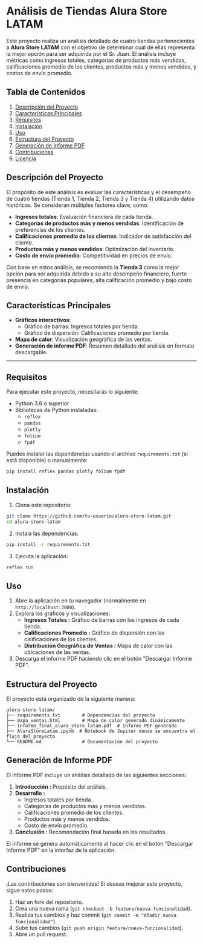 # Análisis de Tiendas Alura Store LATAM

Este proyecto realiza un análisis detallado de cuatro tiendas pertenecientes a **Alura Store LATAM** con el objetivo de determinar cuál de ellas representa la mejor opción para ser adquirida por el Sr. Juan. El análisis incluye métricas como ingresos totales, categorías de productos más vendidas, calificaciones promedio de los clientes, productos más y menos vendidos, y costos de envío promedio.

## Tabla de Contenidos

1. [Descripción del Proyecto](#descripción-del-proyecto)
2. [Características Principales](#características-principales)
3. [Requisitos](#requisitos)
4. [Instalación](#instalación)
5. [Uso](#uso)
6. [Estructura del Proyecto](#estructura-del-proyecto)
7. [Generación de Informe PDF](#generación-de-informe-pdf)
8. [Contribuciones](#contribuciones)
9. [Licencia](#licencia)

## Descripción del Proyecto

El propósito de este análisis es evaluar las características y el desempeño de cuatro tiendas (Tienda 1, Tienda 2, Tienda 3 y Tienda 4) utilizando datos históricos. Se consideran múltiples factores clave, como:

- **Ingresos totales**: Evaluación financiera de cada tienda.
- **Categorías de productos más y menos vendidas**: Identificación de preferencias de los clientes.
- **Calificaciones promedio de los clientes**: Indicador de satisfacción del cliente.
- **Productos más y menos vendidos**: Optimización del inventario.
- **Costo de envío promedio**: Competitividad en precios de envío.

Con base en estos análisis, se recomienda la **Tienda 3** como la mejor opción para ser adquirida debido a su alto desempeño financiero, fuerte presencia en categorías populares, alta calificación promedio y bajo costo de envío.

## Características Principales

- **Gráficos interactivos**:
  - Gráfico de barras: Ingresos totales por tienda.
  - Gráfico de dispersión: Calificaciones promedio por tienda.
- **Mapa de calor**: Visualización geográfica de las ventas.
- **Generación de informe PDF**: Resumen detallado del análisis en formato descargable.

---

## Requisitos

Para ejecutar este proyecto, necesitarás lo siguiente:

- Python 3.8 o superior
- Bibliotecas de Python instaladas:
  - `reflex`
  - `pandas`
  - `plotly`
  - `folium`
  - `fpdf`

Puedes instalar las dependencias usando el archivo `requirements.txt` (si está disponible) o manualmente:

```bash
pip install reflex pandas plotly folium fpdf
```

## Instalación

1. Clona este repositorio:
```bash
git clone https://github.com/tu-usuario/alura-store-latam.git 
cd alura-store-latam
```
2. Instala las dependencias:
```bash
pip install -r requirements.txt
```
3. Ejecuta la aplicación:
```bash
reflex run
```

## Uso

1. Abre la aplicación en tu navegador (normalmente en `http://localhost:3000`).
2. Explora los gráficos y visualizaciones: 
    - **Ingresos Totales :** Gráfico de barras con los ingresos de cada tienda.
    - **Calificaciones Promedio :** Gráfico de dispersión con las calificaciones de los clientes.
    - **Distribución Geográfica de Ventas :** Mapa de calor con las ubicaciones de las ventas.
3. Descarga el informe PDF haciendo clic en el botón "Descargar Informe PDF".

## Estructura del Proyecto

El proyecto está organizado de la siguiente manera:

```
alura-store-latam/
├── requirements.txt        # Dependencias del proyecto
├── mapa_ventas.html        # Mapa de calor generado dinámicamente
├── informe_final_alura_store_latam.pdf  # Informe PDF generado
├── AluraStoreLatam.ipynb  # Notebook de Jupiter donde se encuentra el flujo del proyecto
└── README.md               # Documentación del proyecto
```

## Generación de Informe PDF

El informe PDF incluye un análisis detallado de las siguientes secciones:

1. **Introducción :** Propósito del análisis.
2. **Desarrollo :**
    - Ingresos totales por tienda.
    - Categorías de productos más y menos vendidas.
    - Calificaciones promedio de los clientes.
    - Productos más y menos vendidos.
    - Costo de envío promedio.
3. **Conclusión :** Recomendación final basada en los resultados.

El informe se genera automáticamente al hacer clic en el botón "Descargar Informe PDF" en la interfaz de la aplicación.

## Contribuciones

¡Las contribuciones son bienvenidas! Si deseas mejorar este proyecto, sigue estos pasos:

1. Haz un fork del repositorio.
2. Crea una nueva rama (`git checkout -b feature/nueva-funcionalidad`).
3. Realiza tus cambios y haz commit (`git commit -m "Añadir nueva funcionalidad"`).
4. Sube tus cambios (`git push origin feature/nueva-funcionalidad`).
5. Abre un pull request.
